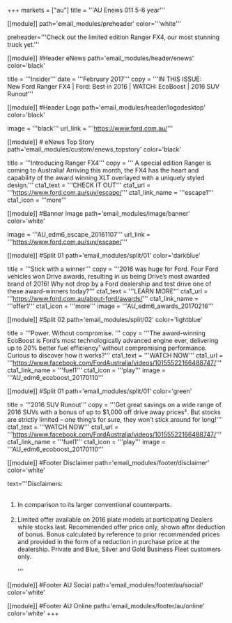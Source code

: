 +++
markets = ["au"]
title = '''AU Enews 011 5-6 year'''

[[module]]
path='email_modules/preheader'
color='''white'''

   preheader='''Check out the limited edition Ranger FX4, our most stunning truck yet.'''

[[module]] #Header eNews
path='email_modules/header/enews'
color='black'

  title = '''Insider'''
  date = '''February 2017'''
  copy = '''IN THIS ISSUE:<br />New Ford Ranger FX4 | Ford: Best in 2016 | WATCH: EcoBoost | 2016 SUV Runout'''

[[module]] #Header Logo
path='email_modules/header/logodesktop'
color='black'

  image = '''black'''
  url_link = '''https://www.ford.com.au/'''

[[module]] # eNews Top Story
path='email_modules/custom/enews_topstory'
color='black'

  title = '''Introducing Ranger FX4'''
	copy = ''' A special edition Ranger is coming to Australia! Arriving this month, the FX4 has the heart and capability of the award winning XLT overlayed with a uniquely styled design.'''
  cta1_text = '''CHECK IT OUT'''
  cta1_url = '''https://www.ford.com.au/suv/escape/'''
  cta1_link_name = '''escape1'''
  cta1_icon = '''more'''

  
  [[module]] #Banner Image
path='email_modules/image/banner'
color='white'

  image = '''AU_edm6_escape_20161107'''
  url_link = '''https://www.ford.com.au/suv/escape/'''
  

[[module]] #Split 01
path='email_modules/split/01'
color='darkblue'

  title = '''Stick with a winner'''
  copy = '''2016 was huge for Ford. Four Ford vehicles won Drive awards, resulting in us being Drive’s most awarded brand of 2016! Why not drop by a Ford dealership and test drive one of these award-winners today?'''
  cta1_text = '''LEARN MORE'''
  cta1_url = '''https://www.ford.com.au/about-ford/awards/'''
  cta1_link_name = '''offer1'''
  cta1_icon = '''more'''
  image = '''AU_edm6_awards_20170216'''
  
  [[module]] #Split 02
path='email_modules/split/02'
color='lightblue'

  title = '''Power. Without compromise. '''
  copy = '''The award-winning EcoBoost is Ford’s most technologically advanced engine ever, delivering up to 20% better fuel efficiency&#185; without compromising performance. Curious to discover how it works?'''
  cta1_text = '''WATCH NOW'''
  cta1_url = '''https://www.facebook.com/FordAustralia/videos/10155522166488747/'''
  cta1_link_name = '''fuel1'''
  cta1_icon = '''play'''
  image = '''AU_edm6_ecoboost_20170110'''
  
  
  [[module]] #Split 01
path='email_modules/split/01'
color='green'

  title = '''2016 SUV Runout'''
  copy = '''Get great savings on a wide range of 2016 SUVs with a bonus of up to $1,000 off drive away prices&#178;. But stocks are strictly limited – one thing’s for sure, they won’t stick around for long!'''
  cta1_text = '''WATCH NOW'''
  cta1_url = '''https://www.facebook.com/FordAustralia/videos/10155522166488747/'''
  cta1_link_name = '''fuel1'''
  cta1_icon = '''play'''
  image = '''AU_edm6_ecoboost_20170110'''
  
  [[module]] #Footer Disclaimer
path='email_modules/footer/disclaimer'
color='white'

  text='''Disclaimers:<br /><br />
  1. In comparison to its larger conventional counterparts.<br /><br />
  2. Limited offer available on 2016 plate models at participating Dealers while stocks last. Recommended offer price only, shown after deduction of bonus. Bonus calculated by reference to prior recommended prices and provided in the form of a reduction in purchase price at the dealership. Private and Blue, Silver and Gold Business Fleet customers only.<br /><br />'''

[[module]] #Footer AU Social
path='email_modules/footer/au/social'
color='white'


[[module]] #Footer AU Online
path='email_modules/footer/au/online'
color='white'
+++